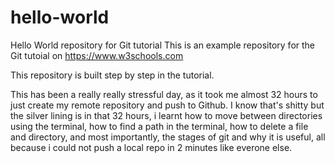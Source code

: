 # hello-world
Hello World repository for Git tutorial
This is an example repository for the Git tutoial on https://www.w3schools.com

This repository is built step by step in the tutorial.

This has been a really really stressful day, as it took me almost 32 hours to just create my remote repository and push to Github. I know that's shitty but the silver lining is in that 32 hours, i learnt how to move between directories using the terminal, how to find a path in the terminal, how to delete a file and directory, and most importantly, the stages of git and why it is useful, all because i could not push a local repo in 2 minutes like everone else. 
